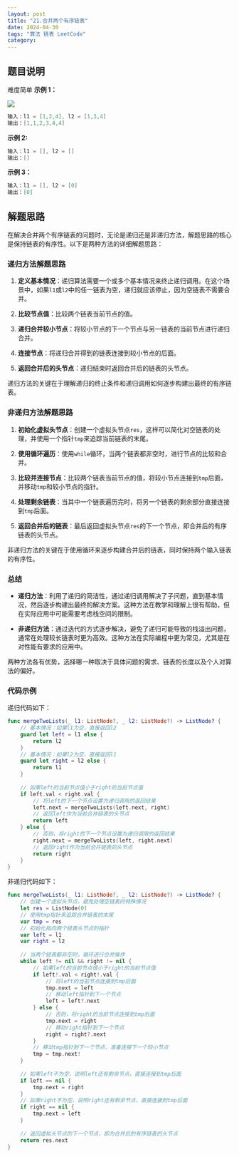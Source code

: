 ```yaml
---
layout: post
title: "21.合并两个有序链表"
date: 2024-04-30
tags: "算法 链表 LeetCode"
category:
---
```


## 题目说明

难度简单
**示例 1：**

![](https://assets.leetcode.com/uploads/2020/10/03/merge_ex1.jpg)

```swift
输入：l1 = [1,2,4], l2 = [1,3,4]
输出：[1,1,2,3,4,4]
```

**示例 2:**

```swift
输入：l1 = [], l2 = []
输出：[]
```

**示例 3：**

```swift
输入：l1 = [], l2 = [0]
输出：[0]
```

## 解题思路

在解决合并两个有序链表的问题时，无论是递归还是非递归方法，解题思路的核心是保持链表的有序性。以下是两种方法的详细解题思路：

### 递归方法解题思路

1. **定义基本情况**：递归算法需要一个或多个基本情况来终止递归调用。在这个场景中，如果`l1`或`l2`中的任一链表为空，递归就应该停止，因为空链表不需要合并。

2. **比较节点值**：比较两个链表当前节点的值。

3. **递归合并较小节点**：将较小节点的下一个节点与另一链表的当前节点进行递归合并。

4. **连接节点**：将递归合并得到的链表连接到较小节点的后面。

5. **返回合并后的头节点**：递归结束时返回合并后的链表的头节点。

递归方法的关键在于理解递归的终止条件和递归调用如何逐步构建出最终的有序链表。

### 非递归方法解题思路

1. **初始化虚拟头节点**：创建一个虚拟头节点`res`，这样可以简化对空链表的处理，并使用一个指针`tmp`来追踪当前链表的末尾。

2. **使用循环遍历**：使用`while`循环，当两个链表都非空时，进行节点的比较和合并。

3. **比较并连接节点**：比较两个链表当前节点的值，将较小节点连接到`tmp`后面，并移动`tmp`和较小节点的指针。

4. **处理剩余链表**：当其中一个链表遍历完时，将另一个链表的剩余部分直接连接到`tmp`后面。

5. **返回合并后的链表**：最后返回虚拟头节点`res`的下一个节点，即合并后的有序链表的头节点。

非递归方法的关键在于使用循环来逐步构建合并后的链表，同时保持两个输入链表的有序性。

### 总结

- **递归方法**：利用了递归的简洁性，通过递归调用解决了子问题，直到基本情况，然后逐步构建出最终的解决方案。这种方法在教学和理解上很有帮助，但在实际应用中可能需要考虑栈空间的限制。

- **非递归方法**：通过迭代的方式逐步解决，避免了递归可能导致的栈溢出问题，通常在处理较长链表时更为高效。这种方法在实际编程中更为常见，尤其是在对性能有要求的应用中。

两种方法各有优势，选择哪一种取决于具体问题的需求、链表的长度以及个人对算法的偏好。

### 代码示例

递归代码如下：

```swift
func mergeTwoLists(_ l1: ListNode?, _ l2: ListNode?) -> ListNode? {
    // 基本情况：如果l1为空，直接返回l2
    guard let left = l1 else {
        return l2
    }
    // 基本情况：如果l2为空，直接返回l1
    guard let right = l2 else {
        return l1
    }
    
    // 如果left的当前节点值小于right的当前节点值
    if left.val < right.val {
        // 将left的下一个节点设置为递归调用的返回结果
        left.next = mergeTwoLists(left.next, right)
        // 返回left作为当前合并链表的头节点
        return left
    } else {
        // 否则，将right的下一个节点设置为递归调用的返回结果
        right.next = mergeTwoLists(left, right.next)
        // 返回right作为当前合并链表的头节点
        return right
    }
}
```

非递归代码如下：

```swift
func mergeTwoLists(_ l1: ListNode?, _ l2: ListNode?) -> ListNode? {
    // 创建一个虚拟头节点，避免处理空链表的特殊情况
    let res = ListNode(0)
    // 使用tmp指针来追踪合并链表的末尾
    var tmp = res
    // 初始化指向两个链表头节点的指针
    var left = l1
    var right = l2
    
    // 当两个链表都非空时，循环进行合并操作
    while left != nil && right != nil {
        // 如果left的当前节点值小于right的当前节点值
        if left!.val < right!.val {
            // 将left的当前节点连接到tmp后面
            tmp.next = left
            // 移动left指针到下一个节点
            left = left?.next
        } else {
            // 否则，将right的当前节点连接到tmp后面
            tmp.next = right
            // 移动right指针到下一个节点
            right = right?.next
        }
        // 移动tmp指针到下一个节点，准备连接下一个较小节点
        tmp = tmp.next!
    }
    
    // 如果left不为空，说明left还有剩余节点，直接连接到tmp后面
    if left == nil {
        tmp.next = right
    }
    // 如果right不为空，说明right还有剩余节点，直接连接到tmp后面
    if right == nil {
        tmp.next = left
    }
    
    // 返回虚拟头节点的下一个节点，即为合并后的有序链表的头节点
    return res.next
}
```
